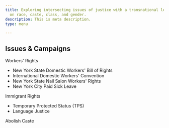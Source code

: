 ```yaml
---
title: Exploring intersecting issues of justice with a transnational lens, focusing
  on race, caste, class, and gender.
description: This is meta description.
type: menu

---
```

## **Issues & Campaigns**

Workers' Rights

* New York State Domestic Workers' Bill of Rights
* International Domestic Workers' Convention
* New York State Nail Salon Workers' Rights
* New York City Paid Sick Leave

Immigrant Rights

* Temporary Protected Status (TPS)
* Language Justice

Abolish Caste